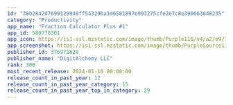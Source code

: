 ```yaml
---
id: "38b2842d7699129949ff54329ba3d6501897e993275cfe2e7c8e390663648235"
category: "Productivity"
app_name: "Fraction Calculator Plus #1"
app_id: 580778301
app_icon: https://is1-ssl.mzstatic.com/image/thumb/Purple116/v4/a2/e9/7b/a2e97b22-553f-9474-7143-df5020dde571/AppIcon-0-1x_U007emarketing-0-7-0-0-85-220-0.png/1024x1024bb.png
app_screenshot: https://is1-ssl.mzstatic.com/image/thumb/PurpleSource116/v4/c1/90/b9/c190b973-584c-836e-de72-41fb290d9614/bfbec3e1-9d7e-4e45-b22e-972042eb5f4e_EN_6.5_01__U00281_U0029.jpg/1242x2688bb.png
publisher_id: 376971628
publisher_name: "DigitAlchemy LLC"
rank: 300
most_recent_release: 2024-01-10 00:00:00
release_count_in_past_year: 12
release_count_in_past_year_category: 15
release_count_in_past_year_top_in_category: 29
---
```

